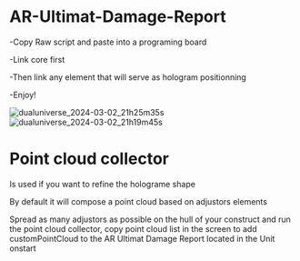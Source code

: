 # AR-Ultimat-Damage-Report


-Copy Raw script and paste into a programing board


-Link core first


-Then link any element that will serve as hologram positionning 


-Enjoy!


![dualuniverse_2024-03-02_21h25m35s](https://github.com/JeronimoDU/AR-Ultimat-Damage-Report/assets/75027025/7939aab0-34b1-49bb-b674-06687d726641)
![dualuniverse_2024-03-02_21h19m45s](https://github.com/JeronimoDU/AR-Ultimat-Damage-Report/assets/75027025/4c771596-2ed1-49fa-807c-e3cdb33898ad)


# Point cloud collector

Is used if you want to refine the holograme shape

By default it will compose a point cloud based on adjustors elements

Spread as many adjustors as possible on the hull of your construct and run the point cloud collector, copy point cloud list in the screen to add customPointCloud to the AR Ultimat Damage Report located in the Unit onstart
